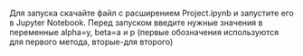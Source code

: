 Для запуска скачайте файл с расширением Project.ipynb и запустите его в Jupyter Notebook. Перед запуском введите нужные значения в переменные alpha=y, beta=a и p (первые обозначения используются для первого метода, вторые-для второго)
